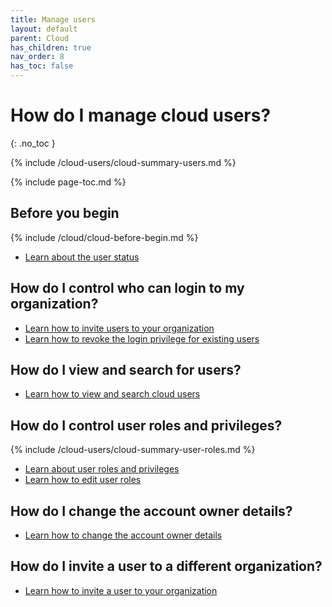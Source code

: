 ```yaml
---
title: Manage users
layout: default
parent: Cloud
has_children: true
nav_order: 8
has_toc: false
---
```


# How do I manage cloud users?
{: .no_toc }

{% include /cloud-users/cloud-summary-users.md %}

{% include page-toc.md %}

## Before you begin

{% include /cloud/cloud-before-begin.md %}
* [Learn about the user status](/docs/cloud/cloud-users/cloud-ref-user-status)

## How do I control who can login to my organization?

* [Learn how to invite users to your organization](/docs/cloud/cloud-users/cloud-user-invite)
* [Learn how to revoke the login privilege for existing users](/docs/cloud/cloud-users/cloud-user-deactivate)

## How do I view and search for users?

* [Learn how to view and search cloud users](/docs/cloud/cloud-users/cloud-users-view-search)

## How do I control user roles and privileges?

{% include /cloud-users/cloud-summary-user-roles.md %}

* [Learn about user roles and privileges](/docs/cloud/cloud-users/cloud-ref-user-roles)
* [Learn how to edit user roles](/docs/cloud/cloud-users/cloud-user-edit-role)

## How do I change the account owner details?

* [Learn how to change the account owner details](/docs/cloud/cloud-users/cloud-user-edit-details)

## How do I invite a user to a different organization?

* [Learn how to invite a user to your organization](/docs/cloud/cloud-users/cloud-user-invite)
